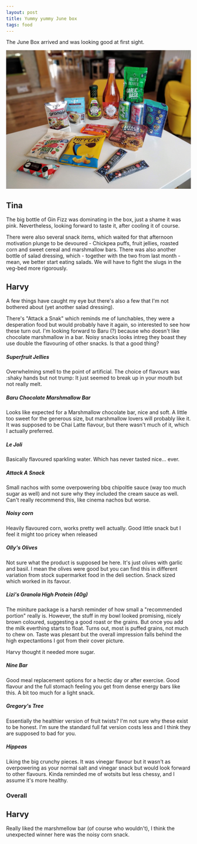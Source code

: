 ```yaml
---
layout: post
title: Yummy yummy June box
tags: food
---
```


The June Box arrived and was looking good at first sight. 

<img src="yummy-yummy-june-spread.jpg" />

Tina
-----
The big bottle of Gin Fizz was dominating in the box, just a shame it was pink. Nevertheless, looking forward to taste it, after cooling it of course. 

There were also several snack items, which waited for that afternoon motivation plunge to be devoured - Chickpea puffs, fruit jellies, roasted corn and sweet cereal and marshmallow bars. There was also another bottle of salad dressing, which - together with the two from last month - mean, we better start eating salads. We will have to fight the slugs in the veg-bed more rigorously. 

Harvy
----
A few things have caught my eye but there's also a few that I'm not bothered about (yet another salad dressing).

There's "Attack a Snak" which reminds me of lunchables, they were a desperation food but would probably have it again, so interested to see how these turn out.
I'm looking forward to Baru (?) because who doesn't like chocolate marshmallow in a bar. Noisy snacks looks intreg they boast they use double the flavouring of other snacks. Is that a good thing?

##### Superfruit Jellies
Overwhelming smell to the point of artificial. The choice of flavours was :shaky hands but not trump: It just seemed to break up in your mouth but not really melt.

##### Baru Chocolate Marshmallow Bar
Looks like expected for a Marshmallow chocolate bar, nice and soft. A little too sweet for the generous size, but marshmallow lovers will probably like it. It was supposed to be Chai Latte flavour, but there wasn't much of it, which I actually preferred. 

##### Le Joli
Basically flavoured sparkling water. Which has never tasted nice... ever.

##### Attack A Snack
Small nachos with some overpowering bbq chipoltle sauce (way too much sugar as well) and not sure why they included the cream sauce as well. Can't really recommend this, like cinema nachos but worse.

##### Noisy corn
Heavily flavoured corn, works pretty well actually. Good little snack but I feel it might too pricey when released

##### Olly's Olives
Not sure what the product is supposed be here. It's just olives with garlic and basil. I mean the olives were good but you can find this in different variation from stock supermarket food in the deli section. Snack sized which worked in its favour.

##### Lizi's Granola High Protein (40g)
The miniture package is a harsh reminder of how small a "recommended portion" really is. However, the stuff in my bowl looked promising, nicely brown coloured, suggesting a good roast or the grains. But once you add the milk everthing starts to float. Turns out, most is puffed grains, not much to chew on. Taste was plesant but the overall impression falls behind the high expectantions I got from their cover picture. 

Harvy thought it needed more sugar.

##### Nine Bar
Good meal replacement options for a hectic day or after exercise. Good flavour and the full stomach feeling you get from dense energy bars like this. A bit too much for a light snack.

##### Gregory's Tree
Essentially the healthier version of fruit twists? I'm not sure why these exist to be honest. I'm sure the standard full fat version costs less and I think they are supposed to bad for you.

##### Hippeas
Liking the big crunchy pieces. It was vinegar flavour but it wasn't as overpowering as your normal salt and vinegar snack but would look forward to other flavours. Kinda reminded me of wotsits but less chessy, and I assume it's more healthy.

### Overall

Harvy
-----
Really liked the marshmellow bar (of course who wouldn't), I think the unexpected winner here was the noisy corn snack.
